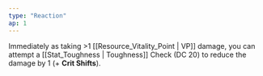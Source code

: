 ```yaml
---
type: "Reaction"
ap: 1
---
```


Immediately as taking >1 [[Resource_Vitality_Point | VP]] damage, you can attempt a [[Stat_Toughness | Toughness]] Check (DC 20) to reduce the damage by 1 (+ **Crit Shifts**).
